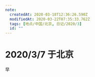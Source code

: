 ```yaml
---
note:
  createdAt: 2020-03-18T12:36:26.590Z
  modifiedAt: 2020-03-22T07:35:33.762Z
  tags: [地点/中国/北京, 日记/2020/3]
  id: ""
---
```


# 2020/3/7 于北京

<!-- @timer "date":"Sat Mar 07 2020 09:13:13 GMT+0800 (CST) -->

早
